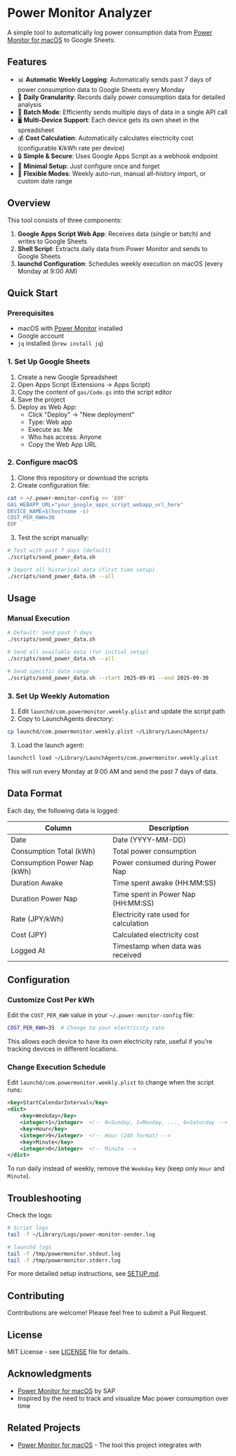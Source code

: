 # Power Monitor Analyzer

A simple tool to automatically log power consumption data from [Power Monitor for macOS](https://github.com/SAP/power-monitoring-tool-for-macos) to Google Sheets.

## Features

- 📊 **Automatic Weekly Logging**: Automatically sends past 7 days of power consumption data to Google Sheets every Monday
- 📅 **Daily Granularity**: Records daily power consumption data for detailed analysis
- 🚀 **Batch Mode**: Efficiently sends multiple days of data in a single API call
- 🖥️ **Multi-Device Support**: Each device gets its own sheet in the spreadsheet
- 💰 **Cost Calculation**: Automatically calculates electricity cost (configurable ¥/kWh rate per device)
- 🔒 **Simple & Secure**: Uses Google Apps Script as a webhook endpoint
- 🎯 **Minimal Setup**: Just configure once and forget
- 🔄 **Flexible Modes**: Weekly auto-run, manual all-history import, or custom date range

## Overview

This tool consists of three components:

1. **Google Apps Script Web App**: Receives data (single or batch) and writes to Google Sheets
2. **Shell Script**: Extracts daily data from Power Monitor and sends to Google Sheets
3. **launchd Configuration**: Schedules weekly execution on macOS (every Monday at 9:00 AM)

## Quick Start

### Prerequisites

- macOS with [Power Monitor](https://github.com/SAP/power-monitoring-tool-for-macos) installed
- Google account
- `jq` installed (`brew install jq`)

### 1. Set Up Google Sheets

1. Create a new Google Spreadsheet
2. Open Apps Script (Extensions → Apps Script)
3. Copy the content of `gas/Code.gs` into the script editor
4. Save the project
5. Deploy as Web App:
   - Click "Deploy" → "New deployment"
   - Type: Web app
   - Execute as: Me
   - Who has access: Anyone
   - Copy the Web App URL

### 2. Configure macOS

1. Clone this repository or download the scripts
2. Create configuration file:

```bash
cat > ~/.power-monitor-config << 'EOF'
GAS_WEBAPP_URL="your_google_apps_script_webapp_url_here"
DEVICE_NAME=$(hostname -s)
COST_PER_KWH=30
EOF
```

3. Test the script manually:

```bash
# Test with past 7 days (default)
./scripts/send_power_data.sh

# Import all historical data (first time setup)
./scripts/send_power_data.sh --all
```

## Usage

### Manual Execution

```bash
# Default: Send past 7 days
./scripts/send_power_data.sh

# Send all available data (for initial setup)
./scripts/send_power_data.sh --all

# Send specific date range
./scripts/send_power_data.sh --start 2025-09-01 --end 2025-09-30
```

### 3. Set Up Weekly Automation

1. Edit `launchd/com.powermonitor.weekly.plist` and update the script path
2. Copy to LaunchAgents directory:

```bash
cp launchd/com.powermonitor.weekly.plist ~/Library/LaunchAgents/
```

3. Load the launch agent:

```bash
launchctl load ~/Library/LaunchAgents/com.powermonitor.weekly.plist
```

This will run every Monday at 9:00 AM and send the past 7 days of data.

## Data Format

Each day, the following data is logged:

| Column | Description |
|--------|-------------|
| Date | Date (YYYY-MM-DD) |
| Consumption Total (kWh) | Total power consumption |
| Consumption Power Nap (kWh) | Power consumed during Power Nap |
| Duration Awake | Time spent awake (HH:MM:SS) |
| Duration Power Nap | Time spent in Power Nap (HH:MM:SS) |
| Rate (JPY/kWh) | Electricity rate used for calculation |
| Cost (JPY) | Calculated electricity cost |
| Logged At | Timestamp when data was received |

## Configuration

### Customize Cost Per kWh

Edit the `COST_PER_KWH` value in your `~/.power-monitor-config` file:

```bash
COST_PER_KWH=35  # Change to your electricity rate
```

This allows each device to have its own electricity rate, useful if you're tracking devices in different locations.

### Change Execution Schedule

Edit `launchd/com.powermonitor.weekly.plist` to change when the script runs:

```xml
<key>StartCalendarInterval</key>
<dict>
    <key>Weekday</key>
    <integer>1</integer>  <!-- 0=Sunday, 1=Monday, ..., 6=Saturday -->
    <key>Hour</key>
    <integer>9</integer>  <!-- Hour (24h format) -->
    <key>Minute</key>
    <integer>0</integer>  <!-- Minute -->
</dict>
```

To run daily instead of weekly, remove the `Weekday` key (keep only `Hour` and `Minute`).

## Troubleshooting

Check the logs:

```bash
# Script logs
tail -f ~/Library/Logs/power-monitor-sender.log

# launchd logs
tail -f /tmp/powermonitor.stdout.log
tail -f /tmp/powermonitor.stderr.log
```

For more detailed setup instructions, see [SETUP.md](docs/SETUP.md).

## Contributing

Contributions are welcome! Please feel free to submit a Pull Request.

## License

MIT License - see [LICENSE](LICENSE) file for details.

## Acknowledgments

- [Power Monitor for macOS](https://github.com/SAP/power-monitoring-tool-for-macos) by SAP
- Inspired by the need to track and visualize Mac power consumption over time

## Related Projects

- [Power Monitor for macOS](https://github.com/SAP/power-monitoring-tool-for-macos) - The tool this project integrates with

